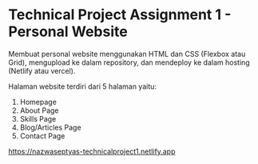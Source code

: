 # Technical Project Assignment 1 - Personal Website

Membuat personal website menggunakan HTML dan CSS (Flexbox atau Grid), mengupload ke dalam repository, dan mendeploy ke dalam hosting (Netlify atau vercel).

Halaman website terdiri dari 5 halaman yaitu:
1. Homepage
2. About Page
3. Skills Page
4. Blog/Articles Page
5. Contact Page

https://nazwaseptyas-technicalproject1.netlify.app
